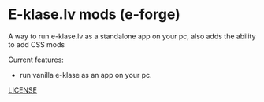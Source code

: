 # E-klase.lv mods (e-forge)
A way to run e-klase.lv as a standalone app on your pc, also adds the ability to add CSS mods


Current features: 
 * run vanilla e-klase as an app on your pc.


<a href="LICENSE">LICENSE</a>
